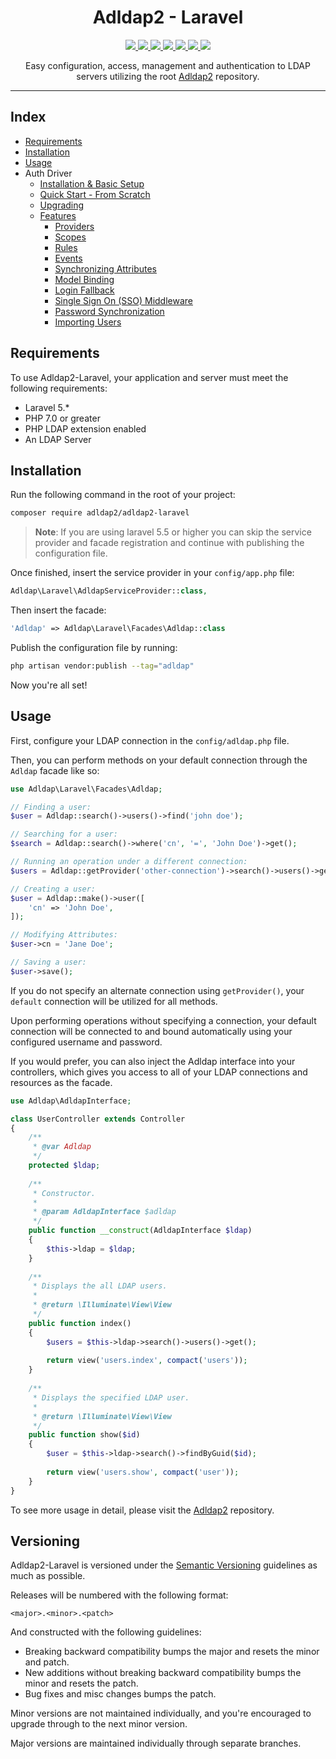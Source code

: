 <h1 align="center">Adldap2 - Laravel</h1>

<p align="center">
 <a href="www.laravel.com">
  <img src="https://img.shields.io/badge/Built_for-Laravel-green.svg?style=flat-square">
 </a>
 <a href="https://travis-ci.org/Adldap2/Adldap2-Laravel">
  <img src="https://img.shields.io/travis/Adldap2/Adldap2-Laravel.svg?style=flat-square">
 </a>
 <a href="https://travis-ci.org/Adldap2/Adldap2-Laravel">
  <img src="https://img.shields.io/travis/Adldap2/Adldap2-Laravel.svg?style=flat-square">
 </a>
 <a href="https://scrutinizer-ci.com/g/Adldap2/Adldap2-Laravel">
  <img src="https://img.shields.io/scrutinizer/g/Adldap2/Adldap2-laravel/master.svg?style=flat-square">
 </a>
 <a href="https://packagist.org/packages/adldap2/adldap2-laravel">
  <img src="https://img.shields.io/packagist/dt/adldap2/adldap2-laravel.svg?style=flat-square">
 </a>
 <a href="https://packagist.org/packages/adldap2/adldap2-laravel">
  <img src="https://img.shields.io/packagist/v/adldap2/adldap2-laravel.svg?style=flat-square">
 </a>
 <a href="https://packagist.org/packages/adldap2/adldap2-laravel">
  <img src="https://img.shields.io/packagist/l/adldap2/adldap2-laravel.svg?style=flat-square">
 </a>
</p>

<p align="center">
Easy configuration, access, management and authentication to LDAP servers utilizing the root
 <a href="http://www.github.com/Adldap2/Adldap2">Adldap2</a> repository.
</p>

---

## Index

* [Requirements](#requirements)
* [Installation](#installation)
* [Usage](#usage)
* Auth Driver
  * [Installation & Basic Setup](docs/auth.md#installation)
  * [Quick Start - From Scratch](docs/quick-start.md)
  * [Upgrading](docs/auth.md#upgrading-from-3-to-4)
  * [Features](docs/auth.md#features)
    * [Providers](docs/auth.md#providers)
    * [Scopes](docs/auth.md#scopes)
    * [Rules](docs/auth.md#rules)
    * [Events](docs/auth.md#events)
    * [Synchronizing Attributes](docs/auth.md#syncing-attributes)
    * [Model Binding](docs/auth.md#model-binding)
    * [Login Fallback](docs/auth.md#fallback)
    * [Single Sign On (SSO) Middleware](docs/auth.md#middleware)
    * [Password Synchronization](docs/auth.md#password-synchronization)
    * [Importing Users](docs/importing.md)

## Requirements

To use Adldap2-Laravel, your application and server must meet the following requirements:

- Laravel 5.*
- PHP 7.0 or greater
- PHP LDAP extension enabled
- An LDAP Server

## Installation

Run the following command in the root of your project:

```bash
composer require adldap2/adldap2-laravel
```

> **Note**: If you are using laravel 5.5 or higher you can skip the service provider
> and facade registration and continue with publishing the configuration file.

Once finished, insert the service provider in your `config/app.php` file:

```php
Adldap\Laravel\AdldapServiceProvider::class,
```

Then insert the facade:

```php
'Adldap' => Adldap\Laravel\Facades\Adldap::class
```

Publish the configuration file by running:

```bash
php artisan vendor:publish --tag="adldap"
```

Now you're all set!

## Usage

First, configure your LDAP connection in the `config/adldap.php` file.

Then, you can perform methods on your default connection through the `Adldap` facade like so:

```php
use Adldap\Laravel\Facades\Adldap;

// Finding a user:
$user = Adldap::search()->users()->find('john doe');

// Searching for a user:
$search = Adldap::search()->where('cn', '=', 'John Doe')->get();

// Running an operation under a different connection:
$users = Adldap::getProvider('other-connection')->search()->users()->get();

// Creating a user:
$user = Adldap::make()->user([
    'cn' => 'John Doe',
]);

// Modifying Attributes:
$user->cn = 'Jane Doe';

// Saving a user:
$user->save();
```

If you do not specify an alternate connection using `getProvider()`, your
`default` connection will be utilized for all methods.

Upon performing operations without specifying a connection, your default
connection will be connected to and bound automatically
using your configured username and password.

If you would prefer, you can also inject the Adldap interface into your controllers,
which gives you access to all of your LDAP connections and resources as the facade.

```php
use Adldap\AdldapInterface;

class UserController extends Controller
{
    /**
     * @var Adldap
     */
    protected $ldap;
    
    /**
     * Constructor.
     *
     * @param AdldapInterface $adldap
     */
    public function __construct(AdldapInterface $ldap)
    {
        $this->ldap = $ldap;
    }
    
    /**
     * Displays the all LDAP users.
     *
     * @return \Illuminate\View\View
     */
    public function index()
    {
        $users = $this->ldap->search()->users()->get();
        
        return view('users.index', compact('users'));
    }
    
    /**
     * Displays the specified LDAP user.
     *
     * @return \Illuminate\View\View
     */
    public function show($id)
    {
        $user = $this->ldap->search()->findByGuid($id);
        
        return view('users.show', compact('user'));
    }
}
```

To see more usage in detail, please visit the [Adldap2](http://github.com/Adldap2/Adldap2) repository.

## Versioning

Adldap2-Laravel is versioned under the [Semantic Versioning](http://semver.org/) guidelines as much as possible.

Releases will be numbered with the following format:

`<major>.<minor>.<patch>`

And constructed with the following guidelines:

* Breaking backward compatibility bumps the major and resets the minor and patch.
* New additions without breaking backward compatibility bumps the minor and resets the patch.
* Bug fixes and misc changes bumps the patch.

Minor versions are not maintained individually, and you're encouraged to upgrade through to the next minor version.

Major versions are maintained individually through separate branches.
